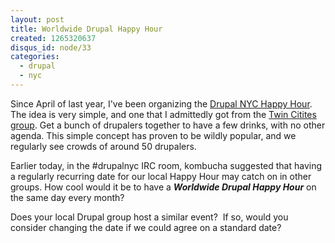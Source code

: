 ```yaml
--- 
layout: post
title: Worldwide Drupal Happy Hour
created: 1265320637
disqus_id: node/33
categories: 
  - drupal
  - nyc
---
```

Since April of last year, I've been organizing the 
<a href="http://groups.drupal.org/taxonomy/term/6036">Drupal NYC Happy Hour</a>.
The idea is very simple, and one that I admittedly got from the 
<a href="http://groups.drupal.org/twin-cities">Twin Citites group</a>. Get
a bunch of drupalers together to have a few drinks, with no other agenda.
This simple concept has proven to be wildly popular, and we regularly see crowds
of around 50 drupalers.

Earlier today, in the #drupalnyc IRC room, kombucha suggested that having a 
regularly recurring date for our local Happy Hour may catch on in other groups.
How cool would it be to have a <strong><em>Worldwide Drupal Happy Hour</em></strong>
on the same day every month?

Does your local Drupal group host a similar event?&nbsp; If so, would you 
consider changing the date if we could agree on a standard date?
<!-- break -->